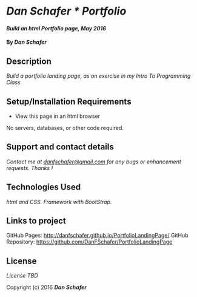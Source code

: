 # _Dan Schafer * Portfolio_

#### _Build an html Portfolio page, May 2016_

#### By _**Dan Schafer**_

## Description

_Build a portfolio landing page, as an exercise in my Intro To Programming Class_

## Setup/Installation Requirements

* View this page in an html browser

No servers, databases, or other code required.

## Support and contact details

_Contact me at danfschafer@gmail.com for any bugs or enhancement requests. Thanks !_

## Technologies Used

_html and CSS. Framework with BootStrap._

## Links to project
GitHub Pages: http://danfschafer.github.io/PortfolioLandingPage/
GitHub Repository: https://github.com/DanFSchafer/PortfolioLandingPage

## License

*License TBD*

Copyright (c) 2016 **_Dan Schafer_**

